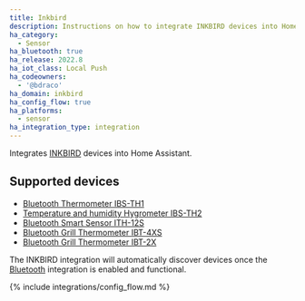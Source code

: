 ```yaml
---
title: Inkbird
description: Instructions on how to integrate INKBIRD devices into Home Assistant.
ha_category:
  - Sensor
ha_bluetooth: true
ha_release: 2022.8
ha_iot_class: Local Push
ha_codeowners:
  - '@bdraco'
ha_domain: inkbird
ha_config_flow: true
ha_platforms:
  - sensor
ha_integration_type: integration
---
```


Integrates [INKBIRD](https://www.inkbird.com/) devices into Home Assistant.

## Supported devices

- [Bluetooth Thermometer IBS-TH1](https://inkbird.com/products/bluetooth-thermometer-ibs-th1)
- [Temperature and humidity Hygrometer IBS-TH2](https://inkbird.com/products/hygrometer-ibs-th2)
- [Bluetooth Smart Sensor ITH-12S](https://inkbird.com/products/bluetooth-smart-sensor-ith-12s)
- [Bluetooth Grill Thermometer IBT-4XS](https://inkbird.com/products/bluetooth-grill-thermometer-ibt-4xs)
- [Bluetooth Grill Thermometer IBT-2X](https://inkbird.com/products/bluetooth-grill-thermometer-ibt-2x)

The INKBIRD integration will automatically discover devices once the [Bluetooth](/integrations/bluetooth) integration is enabled and functional.

{% include integrations/config_flow.md %}
